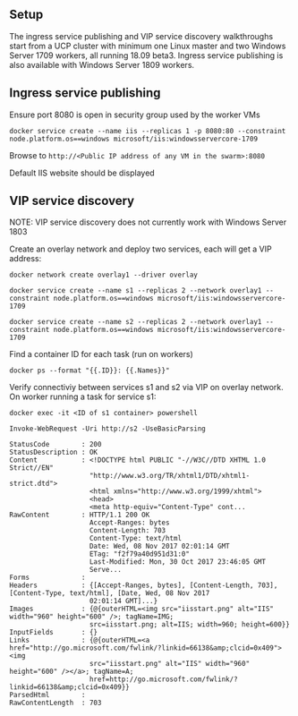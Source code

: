 ## Setup

The ingress service publishing and VIP service discovery walkthroughs start from a UCP cluster with minimum one Linux master and two Windows Server 1709 workers, all running 18.09 beta3. Ingress service publishing is also available with Windows Server 1809 workers.

## Ingress service publishing
Ensure port 8080 is open in security group used by the worker VMs

`docker service create --name iis --replicas 1 -p 8080:80 --constraint node.platform.os==windows microsoft/iis:windowsservercore-1709`

Browse to `http://<Public IP address of any VM in the swarm>:8080`

Default IIS website should be displayed

## VIP service discovery

NOTE: VIP service discovery does not currently work with Windows Server 1803

Create an overlay network and deploy two services, each will get a VIP address:

`docker network create overlay1 --driver overlay`

`docker service create --name s1 --replicas 2 --network overlay1 --constraint node.platform.os==windows microsoft/iis:windowsservercore-1709`

`docker service create --name s2 --replicas 2 --network overlay1 --constraint node.platform.os==windows microsoft/iis:windowsservercore-1709`

Find a container ID for each task (run on workers)

`docker ps --format "{{.ID}}: {{.Names}}"`

Verify connectiviy between services s1 and s2 via VIP on overlay network. On worker running a task for service s1:

`docker exec -it <ID of s1 container> powershell`

`Invoke-WebRequest -Uri http://s2 -UseBasicParsing`

```
StatusCode        : 200
StatusDescription : OK
Content           : <!DOCTYPE html PUBLIC "-//W3C//DTD XHTML 1.0 Strict//EN"
                    "http://www.w3.org/TR/xhtml1/DTD/xhtml1-strict.dtd">
                    <html xmlns="http://www.w3.org/1999/xhtml">
                    <head>
                    <meta http-equiv="Content-Type" cont...
RawContent        : HTTP/1.1 200 OK
                    Accept-Ranges: bytes
                    Content-Length: 703
                    Content-Type: text/html
                    Date: Wed, 08 Nov 2017 02:01:14 GMT
                    ETag: "f2f79a40d951d31:0"
                    Last-Modified: Mon, 30 Oct 2017 23:46:05 GMT
                    Serve...
Forms             :
Headers           : {[Accept-Ranges, bytes], [Content-Length, 703], [Content-Type, text/html], [Date, Wed, 08 Nov 2017
                    02:01:14 GMT]...}
Images            : {@{outerHTML=<img src="iisstart.png" alt="IIS" width="960" height="600" />; tagName=IMG;
                    src=iisstart.png; alt=IIS; width=960; height=600}}
InputFields       : {}
Links             : {@{outerHTML=<a href="http://go.microsoft.com/fwlink/?linkid=66138&amp;clcid=0x409"><img
                    src="iisstart.png" alt="IIS" width="960" height="600" /></a>; tagName=A;
                    href=http://go.microsoft.com/fwlink/?linkid=66138&amp;clcid=0x409}}
ParsedHtml        :
RawContentLength  : 703
```
